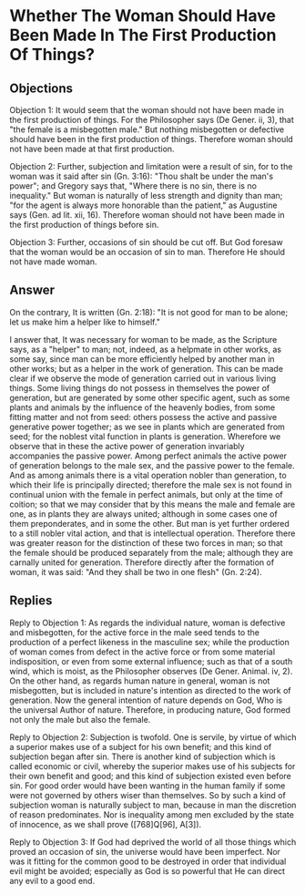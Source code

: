 # Whether The Woman Should Have Been Made In The First Production Of Things?

## Objections

Objection 1: It would seem that the woman should not have been made in the first production of things. For the Philosopher says (De Gener. ii, 3), that "the female is a misbegotten male." But nothing misbegotten or defective should have been in the first production of things. Therefore woman should not have been made at that first production.

Objection 2: Further, subjection and limitation were a result of sin, for to the woman was it said after sin (Gn. 3:16): "Thou shalt be under the man's power"; and Gregory says that, "Where there is no sin, there is no inequality." But woman is naturally of less strength and dignity than man; "for the agent is always more honorable than the patient," as Augustine says (Gen. ad lit. xii, 16). Therefore woman should not have been made in the first production of things before sin.

Objection 3: Further, occasions of sin should be cut off. But God foresaw that the woman would be an occasion of sin to man. Therefore He should not have made woman.

## Answer

On the contrary, It is written (Gn. 2:18): "It is not good for man to be alone; let us make him a helper like to himself."

I answer that, It was necessary for woman to be made, as the Scripture says, as a "helper" to man; not, indeed, as a helpmate in other works, as some say, since man can be more efficiently helped by another man in other works; but as a helper in the work of generation. This can be made clear if we observe the mode of generation carried out in various living things. Some living things do not possess in themselves the power of generation, but are generated by some other specific agent, such as some plants and animals by the influence of the heavenly bodies, from some fitting matter and not from seed: others possess the active and passive generative power together; as we see in plants which are generated from seed; for the noblest vital function in plants is generation. Wherefore we observe that in these the active power of generation invariably accompanies the passive power. Among perfect animals the active power of generation belongs to the male sex, and the passive power to the female. And as among animals there is a vital operation nobler than generation, to which their life is principally directed; therefore the male sex is not found in continual union with the female in perfect animals, but only at the time of coition; so that we may consider that by this means the male and female are one, as in plants they are always united; although in some cases one of them preponderates, and in some the other. But man is yet further ordered to a still nobler vital action, and that is intellectual operation. Therefore there was greater reason for the distinction of these two forces in man; so that the female should be produced separately from the male; although they are carnally united for generation. Therefore directly after the formation of woman, it was said: "And they shall be two in one flesh" (Gn. 2:24).

## Replies

Reply to Objection 1: As regards the individual nature, woman is defective and misbegotten, for the active force in the male seed tends to the production of a perfect likeness in the masculine sex; while the production of woman comes from defect in the active force or from some material indisposition, or even from some external influence; such as that of a south wind, which is moist, as the Philosopher observes (De Gener. Animal. iv, 2). On the other hand, as regards human nature in general, woman is not misbegotten, but is included in nature's intention as directed to the work of generation. Now the general intention of nature depends on God, Who is the universal Author of nature. Therefore, in producing nature, God formed not only the male but also the female.

Reply to Objection 2: Subjection is twofold. One is servile, by virtue of which a superior makes use of a subject for his own benefit; and this kind of subjection began after sin. There is another kind of subjection which is called economic or civil, whereby the superior makes use of his subjects for their own benefit and good; and this kind of subjection existed even before sin. For good order would have been wanting in the human family if some were not governed by others wiser than themselves. So by such a kind of subjection woman is naturally subject to man, because in man the discretion of reason predominates. Nor is inequality among men excluded by the state of innocence, as we shall prove ([768]Q[96], A[3]).

Reply to Objection 3: If God had deprived the world of all those things which proved an occasion of sin, the universe would have been imperfect. Nor was it fitting for the common good to be destroyed in order that individual evil might be avoided; especially as God is so powerful that He can direct any evil to a good end.